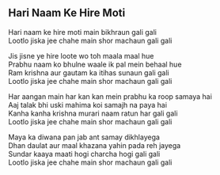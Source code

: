 ## Hari Naam Ke Hire Moti


Hari naam ke hire moti main bikhraun gali gali  
Lootlo jiska jee chahe main shor machaun gali gali

Jis jisne ye hire loote wo toh maala maal hue  
Prabhu naam ko bhulne waale ik pal mein behaal hue  
Ram krishna aur gautam ka itihas sunaun gali gali  
Lootlo jiska jee chahe main shor machaun gali gali

Har aangan main har kan kan mein prabhu ka roop samaya hai  
Aaj talak bhi uski mahima koi samajh na paya hai  
Kanha kanha krishna murari naam ratun har gali gali  
Lootlo jiska jee chahe main shor machaun gali gali

Maya ka diwana pan jab ant samay dikhlayega  
Dhan daulat aur maal khazana yahin pada reh jayega  
Sundar kaaya maati hogi charcha hogi gali gali  
Lootlo jiska jee chahe main shor machaun gali gali

